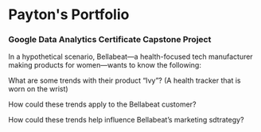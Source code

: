 # Payton's Portfolio

### __Google Data Analytics Certificate Capstone Project__



In a hypothetical scenario, Bellabeat—a health-focused tech manufacturer making products for women—wants to know the following:

What are some trends with their product “Ivy”? (A health tracker that is worn on the wrist)

How could these trends apply to the Bellabeat customer?

How could these trends help influence Bellabeat’s marketing sdtrategy?
